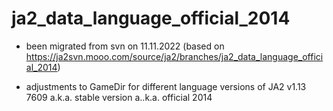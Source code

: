 # ja2_data_language_official_2014

- been migrated from svn on 11.11.2022 (based on https://ja2svn.mooo.com/source/ja2/branches/ja2_data_language_official_2014)

- adjustments to GameDir for different language versions of JA2 v1.13 7609 a.k.a. stable version a..k.a. official 2014

